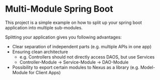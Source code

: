 # Multi-Module Spring Boot

This project is a simple example on how to split up your spring boot application into multiple sub-modules.

Splitting your application gives you following advantages:
* Clear separation of independent parts (e.g. multiple APIs in one app)
* Ensuring clean architecture
  * e.g. Controllers should not directly access DAOS, but use Services
  * Controller-Module -> Service-Module -> DAO-Module
* Possibility to export certain modules to Nexus as a library (e.g. Model-Module for Client Apps)
